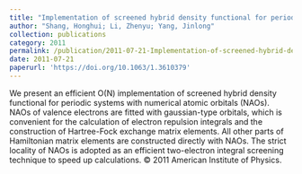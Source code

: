 ```yaml
---
title: "Implementation of screened hybrid density functional for periodic systems with numerical atomic orbitals: Basis function fitting and integral screening"
author: "Shang, Honghui; Li, Zhenyu; Yang, Jinlong"
collection: publications
category: 2011
permalink: /publication/2011-07-21-Implementation-of-screened-hybrid-density-functional-for-periodic-systems-with-numerical-atomic-orbitals:-Basis-function-fitting-and-integral-screening
date: 2011-07-21
paperurl: 'https://doi.org/10.1063/1.3610379'
---
```


We present an efficient O(N) implementation of screened hybrid density functional for periodic systems with numerical atomic orbitals (NAOs). NAOs of valence electrons are fitted with gaussian-type orbitals, which is convenient for the calculation of electron repulsion integrals and the construction of Hartree-Fock exchange matrix elements. All other parts of Hamiltonian matrix elements are constructed directly with NAOs. The strict locality of NAOs is adopted as an efficient two-electron integral screening technique to speed up calculations. © 2011 American Institute of Physics.
